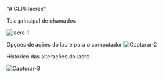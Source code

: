"# GLPI-lacres" 

Tela principal de chamados


![lacre-1](https://user-images.githubusercontent.com/3485511/190215818-8e141eb7-b237-4c56-b016-a9f05b31cb91.PNG)

Opçoes de ações do lacre para o computador
![Capturar-2](https://user-images.githubusercontent.com/3485511/190215941-e3ff6674-5f54-4063-b2c2-f00340ff9eff.PNG)

Histórico das alterações do lacre

![Capturar-3](https://user-images.githubusercontent.com/3485511/190216129-fbe6cefd-e34c-462a-8867-203c95bc9592.PNG)
